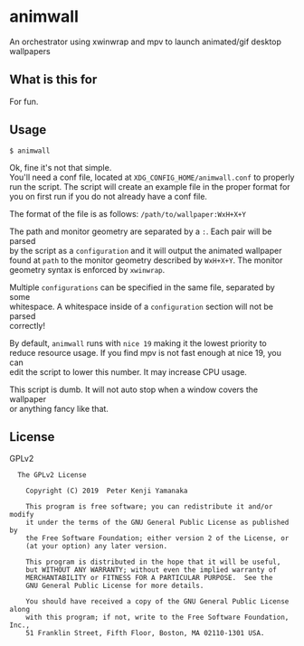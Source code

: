 # animwall

An orchestrator using xwinwrap and mpv to launch animated/gif desktop wallpapers

## What is this for

For fun.

## Usage

```
$ animwall
```

Ok, fine it's not that simple.  
You'll need a conf file, located at `XDG_CONFIG_HOME/animwall.conf` to properly  
run the script. The script will create an example file in the proper format for  
you on first run if you do not already have a conf file.

The format of the file is as follows:
```/path/to/wallpaper:WxH+X+Y```

The path and monitor geometry are separated by a `:`. Each pair will be parsed  
by the script as a `configuration` and it will output the animated wallpaper  
found at `path` to the monitor geometry described by `WxH+X+Y`. The monitor  
geometry syntax is enforced by `xwinwrap`.

Multiple `configurations` can be specified in the same file, separated by some  
whitespace. A whitespace inside of a `configuration` section will not be parsed  
correctly!

By default, `animwall` runs with `nice 19` making it the lowest priority to  
reduce resource usage. If you find mpv is not fast enough at nice 19, you can  
edit the script to lower this number. It may increase CPU usage.

This script is dumb. It will not auto stop when a window covers the wallpaper  
or anything fancy like that.

## License

GPLv2

```
  The GPLv2 License

    Copyright (C) 2019  Peter Kenji Yamanaka

    This program is free software; you can redistribute it and/or modify
    it under the terms of the GNU General Public License as published by
    the Free Software Foundation; either version 2 of the License, or
    (at your option) any later version.

    This program is distributed in the hope that it will be useful,
    but WITHOUT ANY WARRANTY; without even the implied warranty of
    MERCHANTABILITY or FITNESS FOR A PARTICULAR PURPOSE.  See the
    GNU General Public License for more details.

    You should have received a copy of the GNU General Public License along
    with this program; if not, write to the Free Software Foundation, Inc.,
    51 Franklin Street, Fifth Floor, Boston, MA 02110-1301 USA.
```
